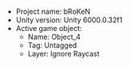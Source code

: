 <!-- UNITY CODE ASSIST INSTRUCTIONS START -->
- Project name: bRoKeN
- Unity version: Unity 6000.0.32f1
- Active game object:
  - Name: Object_4
  - Tag: Untagged
  - Layer: Ignore Raycast
<!-- UNITY CODE ASSIST INSTRUCTIONS END -->